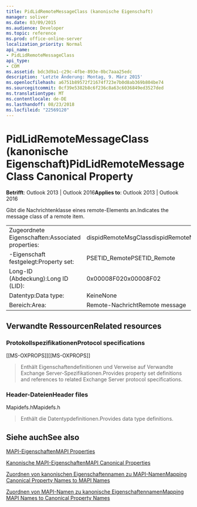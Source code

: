 ```yaml
---
title: PidLidRemoteMessageClass (kanonische Eigenschaft)
manager: soliver
ms.date: 03/09/2015
ms.audience: Developer
ms.topic: reference
ms.prod: office-online-server
localization_priority: Normal
api_name:
- PidLidRemoteMessageClass
api_type:
- COM
ms.assetid: bdc3d9a1-c29c-4fbe-893e-0bc7aaa25edc
description: 'Letzte Änderung: Montag, 9. März 2015'
ms.openlocfilehash: a6751b89572f21674f723e7b0d8ab369b804be74
ms.sourcegitcommit: 0cf39e5382b8c6f236c8a63c6036849ed3527ded
ms.translationtype: MT
ms.contentlocale: de-DE
ms.lasthandoff: 08/23/2018
ms.locfileid: "22569120"
---
```

# <a name="pidlidremotemessageclass-canonical-property"></a><span data-ttu-id="32811-103">PidLidRemoteMessageClass (kanonische Eigenschaft)</span><span class="sxs-lookup"><span data-stu-id="32811-103">PidLidRemoteMessageClass Canonical Property</span></span>

  
  
<span data-ttu-id="32811-104">**Betrifft**: Outlook 2013 | Outlook 2016</span><span class="sxs-lookup"><span data-stu-id="32811-104">**Applies to**: Outlook 2013 | Outlook 2016</span></span> 
  
<span data-ttu-id="32811-105">Gibt die Nachrichtenklasse eines remote-Elements an.</span><span class="sxs-lookup"><span data-stu-id="32811-105">Indicates the message class of a remote item.</span></span>
  
|||
|:-----|:-----|
|<span data-ttu-id="32811-106">Zugeordnete Eigenschaften:</span><span class="sxs-lookup"><span data-stu-id="32811-106">Associated properties:</span></span>  <br/> |<span data-ttu-id="32811-107">dispidRemoteMsgClass</span><span class="sxs-lookup"><span data-stu-id="32811-107">dispidRemoteMsgClass</span></span>  <br/> |
|<span data-ttu-id="32811-108">-Eigenschaft festgelegt:</span><span class="sxs-lookup"><span data-stu-id="32811-108">Property set:</span></span>  <br/> |<span data-ttu-id="32811-109">PSETID_Remote</span><span class="sxs-lookup"><span data-stu-id="32811-109">PSETID_Remote</span></span>  <br/> |
|<span data-ttu-id="32811-110">Long-ID (Abdeckung):</span><span class="sxs-lookup"><span data-stu-id="32811-110">Long ID (LID):</span></span>  <br/> |<span data-ttu-id="32811-111">0x00008F02</span><span class="sxs-lookup"><span data-stu-id="32811-111">0x00008F02</span></span>  <br/> |
|<span data-ttu-id="32811-112">Datentyp:</span><span class="sxs-lookup"><span data-stu-id="32811-112">Data type:</span></span>  <br/> |<span data-ttu-id="32811-113">Keine</span><span class="sxs-lookup"><span data-stu-id="32811-113">None</span></span>  <br/> |
|<span data-ttu-id="32811-114">Bereich:</span><span class="sxs-lookup"><span data-stu-id="32811-114">Area:</span></span>  <br/> |<span data-ttu-id="32811-115">Remote-Nachricht</span><span class="sxs-lookup"><span data-stu-id="32811-115">Remote message</span></span>  <br/> |
   
## <a name="related-resources"></a><span data-ttu-id="32811-116">Verwandte Ressourcen</span><span class="sxs-lookup"><span data-stu-id="32811-116">Related resources</span></span>

### <a name="protocol-specifications"></a><span data-ttu-id="32811-117">Protokollspezifikationen</span><span class="sxs-lookup"><span data-stu-id="32811-117">Protocol specifications</span></span>

<span data-ttu-id="32811-118">[[MS-OXPROPS]]</span><span class="sxs-lookup"><span data-stu-id="32811-118">[[MS-OXPROPS]]</span></span> 
  
> <span data-ttu-id="32811-119">Enthält Eigenschaftendefinitionen und Verweise auf Verwandte Exchange Server-Spezifikationen.</span><span class="sxs-lookup"><span data-stu-id="32811-119">Provides property set definitions and references to related Exchange Server protocol specifications.</span></span>
    
### <a name="header-files"></a><span data-ttu-id="32811-120">Header-Dateien</span><span class="sxs-lookup"><span data-stu-id="32811-120">Header files</span></span>

<span data-ttu-id="32811-121">Mapidefs.h</span><span class="sxs-lookup"><span data-stu-id="32811-121">Mapidefs.h</span></span>
  
> <span data-ttu-id="32811-122">Enthält die Datentypdefinitionen.</span><span class="sxs-lookup"><span data-stu-id="32811-122">Provides data type definitions.</span></span>
    
## <a name="see-also"></a><span data-ttu-id="32811-123">Siehe auch</span><span class="sxs-lookup"><span data-stu-id="32811-123">See also</span></span>



[<span data-ttu-id="32811-124">MAPI-Eigenschaften</span><span class="sxs-lookup"><span data-stu-id="32811-124">MAPI Properties</span></span>](mapi-properties.md)
  
[<span data-ttu-id="32811-125">Kanonische MAPI-Eigenschaften</span><span class="sxs-lookup"><span data-stu-id="32811-125">MAPI Canonical Properties</span></span>](mapi-canonical-properties.md)
  
[<span data-ttu-id="32811-126">Zuordnen von kanonischen Eigenschaftennamen zu MAPI-Namen</span><span class="sxs-lookup"><span data-stu-id="32811-126">Mapping Canonical Property Names to MAPI Names</span></span>](mapping-canonical-property-names-to-mapi-names.md)
  
[<span data-ttu-id="32811-127">Zuordnen von MAPI-Namen zu kanonische Eigenschaftennamen</span><span class="sxs-lookup"><span data-stu-id="32811-127">Mapping MAPI Names to Canonical Property Names</span></span>](mapping-mapi-names-to-canonical-property-names.md)

